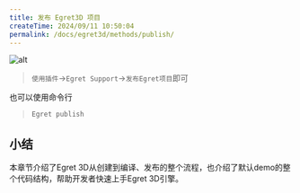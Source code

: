 ```yaml
---
title: 发布 Egret3D 项目
createTime: 2024/09/11 10:50:04
permalink: /docs/egret3d/methods/publish/
---
```

![alt](575e573a75404.jpg)
> `使用插件`->`Egret Support`->`发布Egret项目`即可

也可以使用命令行
> `Egret publish`

## 小结
本章节介绍了Egret 3D从创建到编译、发布的整个流程，也介绍了默认demo的整个代码结构，帮助开发者快速上手Egret 3D引擎。
